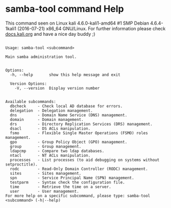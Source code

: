 # samba-tool command Help
 
 This command seen on Linux kali 4.6.0-kali1-amd64 #1 SMP Debian 4.6.4-1kali1 (2016-07-21) x86_64 GNU/Linux. For further information please check [docs.kali.org](docs.kali.org) and have a nice day buddy ;) 

~~~

Usage: samba-tool <subcommand>

Main samba administration tool.


Options:
  -h, --help       show this help message and exit

  Version Options:
    -V, --version  Display version number


Available subcommands:
  dbcheck     - Check local AD database for errors.
  delegation  - Delegation management.
  dns         - Domain Name Service (DNS) management.
  domain      - Domain management.
  drs         - Directory Replication Services (DRS) management.
  dsacl       - DS ACLs manipulation.
  fsmo        - Flexible Single Master Operations (FSMO) roles management.
  gpo         - Group Policy Object (GPO) management.
  group       - Group management.
  ldapcmp     - Compare two ldap databases.
  ntacl       - NT ACLs manipulation.
  processes   - List processes (to aid debugging on systems without setproctitle).
  rodc        - Read-Only Domain Controller (RODC) management.
  sites       - Sites management.
  spn         - Service Principal Name (SPN) management.
  testparm    - Syntax check the configuration file.
  time        - Retrieve the time on a server.
  user        - User management.
For more help on a specific subcommand, please type: samba-tool <subcommand> (-h|--help)


~~~
